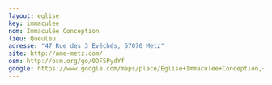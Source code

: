 ```yaml
---
layout: eglise
key: immaculee
nom: Immaculée Conception
lieu: Queuleu
adresse: "47 Rue des 3 Evêchés, 57070 Metz"
site: http://ame-metz.com/
osm: http://osm.org/go/0DF5PydYf
google: https://www.google.com/maps/place/Église+Immaculée+Conception,+47+Rue+des+3+Evêchés,+57070+Metz,+France/@49.1066919,6.1919614,17.5z/
---
```

